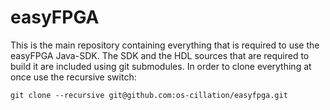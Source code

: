 # easyFPGA

This is the main repository containing everything that is required to use the easyFPGA Java-SDK. The SDK and the HDL sources that are required to build it are included using git submodules. In order to clone everything at once use the recursive switch:

```
git clone --recursive git@github.com:os-cillation/easyfpga.git
```
